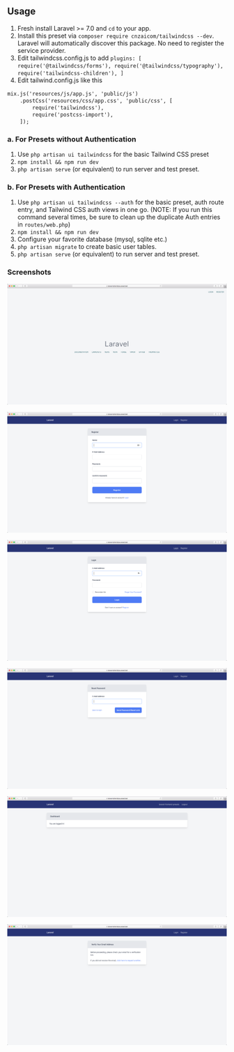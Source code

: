 ## Usage

1. Fresh install Laravel >= 7.0 and `cd` to your app.
2. Install this preset via `composer require cnzaicom/tailwindcss --dev`. Laravel will automatically discover this package. No need to register the service provider.
3. Edit tailwindcss.config.js to add   `plugins: [
   require('@tailwindcss/forms'),
   require('@tailwindcss/typography'),
   require('tailwindcss-children'),
   ]`
4. Edit tailwind.config.js like this
```
mix.js('resources/js/app.js', 'public/js')
    .postCss('resources/css/app.css', 'public/css', [
        require('tailwindcss'),
        require('postcss-import'),
    ]);
```
### a. For Presets without Authentication

1. Use `php artisan ui tailwindcss` for the basic Tailwind CSS preset
2. `npm install && npm run dev`
3. `php artisan serve` (or equivalent) to run server and test preset.

### b. For Presets with Authentication

1. Use `php artisan ui tailwindcss --auth` for the basic preset, auth route entry, and Tailwind CSS auth views in one go. (NOTE: If you run this command several times, be sure to clean up the duplicate Auth entries in `routes/web.php`)
4. `npm install && npm run dev`
5. Configure your favorite database (mysql, sqlite etc.)
6. `php artisan migrate` to create basic user tables.
7. `php artisan serve` (or equivalent) to run server and test preset.

### Screenshots

![Welcome](/screenshots/welcome.png)

![Register](/screenshots/register.png)

![Login](/screenshots/login.png)

![Reset Password](/screenshots/reset-password.png)

![Dashboard](/screenshots/dashboard.png)

![Verify](/screenshots/verify.png)
